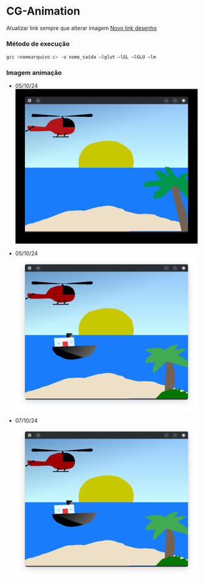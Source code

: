 # CG-Animation

Atualizar link sempre que alterar imagem
[Novo link desenho](https://www.geogebra.org/calculator/zcjrds6n)

### Método de execução
``` powerShell
gcc <nomearquivo.c> -o nome_saída –lglut –lGL –lGLU –lm
```

### Imagem animação
* 05/10/24 
![alt text](/imagens/image.png)

* 05/10/24 
![alt text](/imagens/image2.png)

* 07/10/24 
![alt text](/imagens/image2.png)